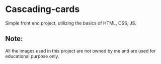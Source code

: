 # Cascading-cards
Simple front end project, utilizing the basics of HTML, CSS, JS.

## Note:
All the images used in this project are not owned by me and are used for educational purpose only.